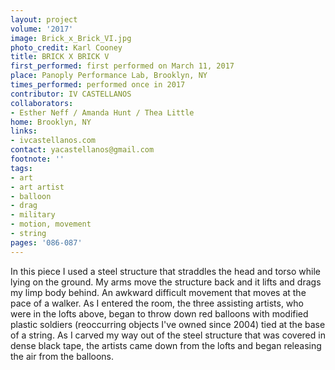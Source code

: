 ```yaml
---
layout: project
volume: '2017'
image: Brick_x_Brick_VI.jpg
photo_credit: Karl Cooney
title: BRICK X BRICK V
first_performed: first performed on March 11, 2017
place: Panoply Performance Lab, Brooklyn, NY
times_performed: performed once in 2017
contributor: IV CASTELLANOS
collaborators:
- Esther Neff / Amanda Hunt / Thea Little
home: Brooklyn, NY
links:
- ivcastellanos.com
contact: yacastellanos@gmail.com
footnote: ''
tags:
- art
- art artist
- balloon
- drag
- military
- motion, movement
- string
pages: '086-087'
---
```


In this piece I used a steel structure that straddles the head and torso while lying on the ground. My arms move the structure back and it lifts and drags my limp body behind. An awkward difficult movement that moves at the pace of a walker. As I entered the room, the three assisting artists, who were in the lofts above, began to throw down red balloons with modified plastic soldiers (reoccurring objects I've owned since 2004) tied at the base of a string. As I carved my way out of the steel structure that was covered in dense black tape, the artists came down from the lofts and began releasing the air from the balloons.
